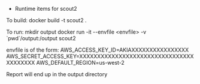 * Runtime items for scout2

To build:
docker build -t scout2 .

To run:
mkdir output
docker run -it --envfile \<envfile\> -v \`pwd\`/output:/output scout2

envfile is of the form:
AWS_ACCESS_KEY_ID=AKIAXXXXXXXXXXXXXXXX
AWS_SECRET_ACCESS_KEY=XXXXXXXXXXXXXXXXXXXXXXXXXXXXXXXXXXXXXXXX
AWS_DEFAULT_REGION=us-west-2


Report will end up in the output directory
